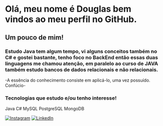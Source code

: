 # Olá, meu nome é Douglas bem vindos ao meu perfil no GitHub.

## Um pouco de mim!

### Estudo Java tem algum tempo, vi alguns conceitos também no C# e gostei bastante, tenho foco no BackEnd então essas duas linguagens me chamou atenção, em paralelo ao curso de JAVA também estudo bancos de dados relacionais e não relacionais.
-A essência do conhecimento consiste em aplicá-lo, uma vez possuído. 
Confúcio-
### Tecnologias que estudo e/ou tenho interesse!
Java
C#
MySQL
PostgreSQL
MongoDB

<a href="https://www.instagram.com/douglas_modesto22/">![Instagram](https://img.shields.io/badge/Instagram-%23E4405F.svg?style=for-the-badge&logo=Instagram&logoColor=white)<a/>
<a href="https://www.linkedin.com/in/douglasmodesto93/">![LinkedIn](https://img.shields.io/badge/linkedin-%230077B5.svg?style=for-the-badge&logo=linkedin&logoColor=white)<a/>
 
